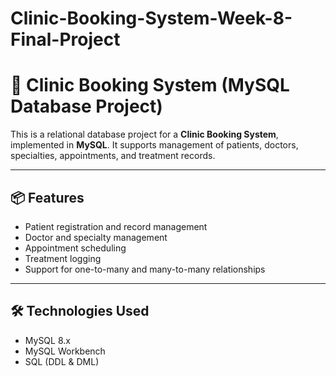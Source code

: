 # Clinic-Booking-System-Week-8-Final-Project
# 🏥 Clinic Booking System (MySQL Database Project)

This is a relational database project for a **Clinic Booking System**, implemented in **MySQL**. It supports management of patients, doctors, specialties, appointments, and treatment records.

---

## 📦 Features

- Patient registration and record management
- Doctor and specialty management
- Appointment scheduling
- Treatment logging
- Support for one-to-many and many-to-many relationships

---

## 🛠️ Technologies Used

- MySQL 8.x
- MySQL Workbench
- SQL (DDL & DML)




